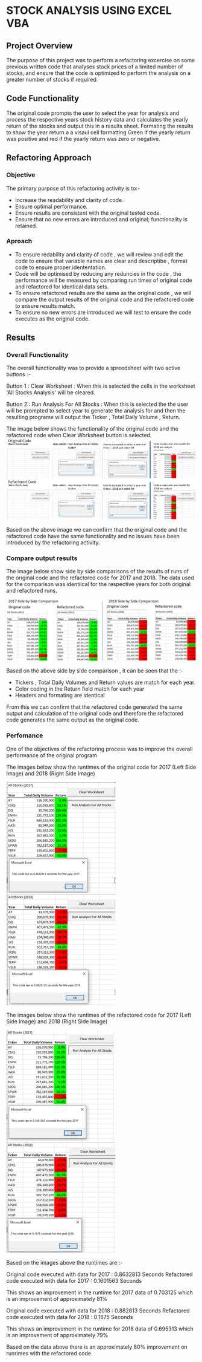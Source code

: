 # STOCK ANALYSIS USING EXCEL VBA

## Project Overview

The purpose of this project was to perform a refactoring excercise on some previous written code that analyses stock prices of a limited number of stocks, and ensure that the code is optimized to perform the analysis on a greater number of stocks if required.

## Code Functionality

The original code prompts the user to select the year for analysis and process the respective years stock history data and calculates the yearly return of the stocks and output this in a results sheet. Formating the results to show the year return a a visaul cell formatting Green if the yearly return was positive and red if the yearly return was zero or negative.

## Refactoring Approach

### Objective

The primary purpose of this refactoring activity is to:- 

- Increase the readability and clarity of code.
- Ensure optimal performance.
- Ensure results are consistent with the original tested code.
- Ensure that no new errors are introduced and original; functionality is retained.

### Aproach

- To ensure redability and clarity of code , we will review and edit the code to ensure that variable names are clear and descriptibe , format code to ensure proper idententation.
- Code will be optimised by reducing any reduncies in the code , the performance will be measured by comparing run times of original code and refactored for identical data sets.
- To ensure refactored results are the same as the original code , we will compare the output results of the original code and the refactored code to ensure results match.
- To ensure no new errors are introduced we will test to ensure the code executes as the original code.

## Results

### Overall Functionality 

The overall functionality was to provide a spreedsheet with two active buttons :- 

Button 1 : Clear Worksheet             : When this is selected the cells in the worksheet 'All Stocks Analysis' will be cleared.

Button 2 : Run Analysis For All Stocks : When this is selected the the user will be prompted to select year to generate the analysis for and then the resulting programe will                                              output the Ticker , Total Daily Volume , Return.

The image below shows the functionality of the original code and the refactored code when Clear Worksheet button is selected.
![Clear Worksheet Compare Image](/Resources/UI_Comparison.PNG)

Based on the above image we can confirm that the original code and the refactored code have the same functionality and no issues have been introduced by the refactoring activity.

### Compare output results

The image below show side by side comparisons of the results of runs of the original code and the refactored code for 2017 and 2018. The data used for the comparison was identiical for the respective years for both original and refactored runs.

![2017 2018 Side by Side Image](/Resources/2017_2018_Side_by_Side.PNG)

Based on the above side by side comparison , it can be seen that the :- 
- Tickers , Total Daily Volumes and Return values are match for each year. 
- Color coding in the Return field match for each year
- Headers and formating are identical 

From this we can confirm that the refactored code generated the same output and calculation of the original code and therefore the refactored code generates the same output as the original code.

### Perfomance

One of the objectives of the refactoring process was to improve the overall performance of the original program

The images below show the runtimes of the original code for 2017 (Left Side Image) and 2018 (Right Side Image)
 
![2017  2018 Side by Side Image](/Resources/Original_Challenge_2017.png)           ![2017 2018 Side by Side Image](/Resources/Original_Challenge_2018.png)

The images below show the runtimes of the refactored code for 2017 (Left Side Image) and 2018 (Right Side Image)
 
![2017 2018 Side by Side Image](/Resources/VBA_Challenge_2017.png)           ![2017 2018 Side by Side Image](/Resources/VBA_Challenge_2018.png)

Based on the images above the runtimes are :- 

Original code executed with data for 2017   : 0.8632813 Seconds
Refactored code executed with data for 2017 : 0.1601563 Seconds

This shows an improvement in the runtime for 2017 data of 0.703125 which is an improvement of approximately 81%

Original code executed with data for 2018   : 0.882813 Seconds
Refactored code executed with data for 2018 : 0.1875 Seconds

This shows an improvement in the runtime for 2018 data of 0.695313 which is an improvement of approximately 79%

Based on the data above there is an approximately 80% improvement on runrimes with the refactored code.

